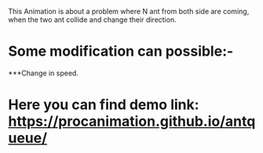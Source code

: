  This Animation is about a problem where N ant from both side are coming, when the two ant collide and change their direction.
# Some modification can possible:-
***Change in speed.
# Here you can find demo link: https://procanimation.github.io/antqueue/
